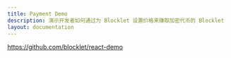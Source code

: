 ```yaml
---
title: Payment Demo
description: 演示开发者如何通过为 Blocklet 设置价格来赚取加密代币的 Blocklet
layout: documentation
---
```


<SampleInfo sampleName="payment-demo" />

https://github.com/blocklet/react-demo
